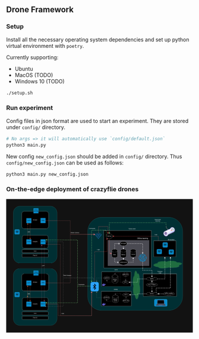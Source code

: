 ## Drone Framework

### Setup

Install all the necessary operating system dependencies and set up python virtual environment with `poetry`.

Currently supporting:

- Ubuntu
- MacOS (TODO)
- Windows 10 (TODO)

```bash
./setup.sh
```

### Run experiment

Config files in json format are used to start an experiment. They are stored under `config/` directory.

```bash
# No args => it will automatically use `config/default.json`
python3 main.py 
```

New config `new_config.json` should be added in `config/` directory.
Thus `config/new_config.json` can be used as follows:

```bash
python3 main.py new_config.json
```

### On-the-edge deployment of crazyflie drones

![DevelopmentLayer](static-resources/DevelopmentLayer.png)